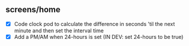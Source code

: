 ## screens/home

- [x] Code clock pod to calculate the difference in seconds 'til the next minute and then set the interval time
- [x] Add a PM/AM when 24-hours is set (IN DEV: set 24-hours to be true)
